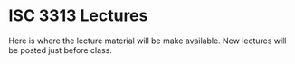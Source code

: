 # ISC 3313 Lectures

Here is where the lecture material will be make available. 
New lectures will be posted just before class.
